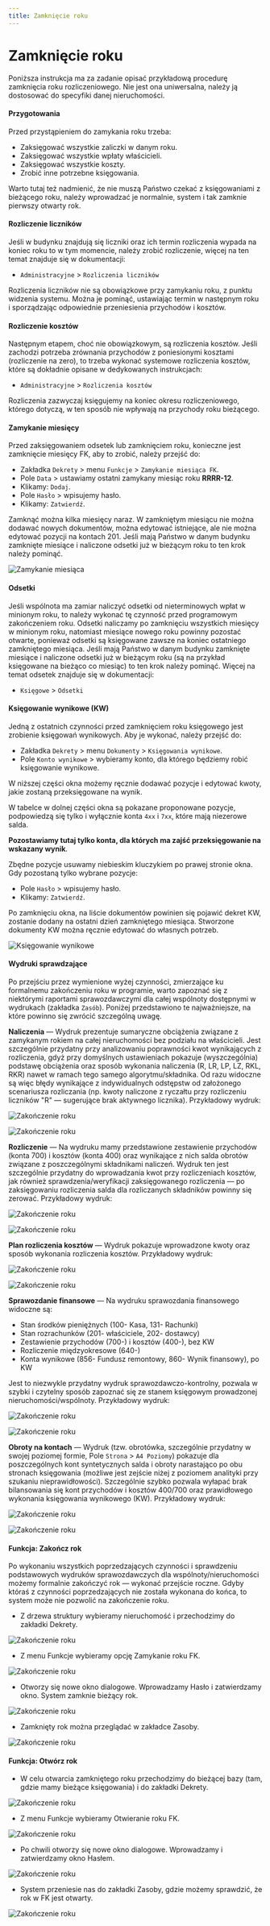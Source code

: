 ```yaml
---
title: Zamknięcie roku
---
```


# Zamknięcie roku

Poniższa instrukcja ma za zadanie opisać przykładową procedurę zamknięcia roku rozliczeniowego. Nie jest ona uniwersalna, należy ją dostosować do specyfiki danej nieruchomości.

#### Przygotowania

Przed przystąpieniem do zamykania roku trzeba:

- Zaksięgować wszystkie zaliczki w danym roku.
- Zaksięgować wszystkie wpłaty właścicieli.
- Zaksięgować wszystkie koszty.
- Zrobić inne potrzebne księgowania.

Warto tutaj też nadmienić, że nie muszą Państwo czekać z księgowaniami z bieżącego roku, należy wprowadzać je normalnie, system i tak zamknie pierwszy otwarty rok.

#### Rozliczenie liczników 

Jeśli w budynku znajdują się liczniki oraz ich termin rozliczenia wypada na koniec roku to w tym momencie, należy zrobić rozliczenie, więcej na ten temat znajduje się w dokumentacji:

- `Administracyjne` > `Rozliczenia liczników`

Rozliczenia liczników nie są obowiązkowe przy zamykaniu roku, z punktu widzenia systemu. Można je pominąć, ustawiając termin w następnym roku i sporządzając odpowiednie przeniesienia przychodów i kosztów.

#### Rozliczenie kosztów

Następnym etapem, choć nie obowiązkowym, są rozliczenia kosztów. Jeśli zachodzi potrzeba zrównania przychodów z poniesionymi kosztami (rozliczenie na zero), to trzeba wykonać systemowe rozliczenia kosztów, które są dokładnie opisane w dedykowanych instrukcjach:

- `Administracyjne` > `Rozliczenia kosztów`

Rozliczenia zazwyczaj księgujemy na koniec okresu rozliczeniowego, którego dotyczą, w ten sposób nie wpływają na przychody roku bieżącego.

#### Zamykanie miesięcy

Przed zaksięgowaniem odsetek lub zamknięciem roku, konieczne jest zamknięcie miesięcy FK, aby to zrobić, należy przejść do:

- Zakładka `Dekrety` > menu `Funkcje` > `Zamykanie miesiąca FK`.
- Pole `Data` > ustawiamy ostatni zamykany miesiąc roku **RRRR-12**.
- Klikamy: `Dodaj`.
- Pole `Hasło` > wpisujemy hasło.
- Klikamy: `Zatwierdź`.

Zamknąć można kilka miesięcy naraz. W zamkniętym miesiącu nie można dodawać nowych dokumentów, można edytować istniejące, ale nie można edytować pozycji na kontach 201. Jeśli mają Państwo w danym budynku zamknięte miesiące i naliczone odsetki już w bieżącym roku to ten krok należy pominąć.

![Zamykanie miesiąca](zamykaniemiesiaca.gif)

#### Odsetki

Jeśli wspólnota ma zamiar naliczyć odsetki od nieterminowych wpłat w minionym roku, to należy wykonać tę czynność przed programowym zakończeniem roku. Odsetki naliczamy po zamknięciu wszystkich miesięcy w minionym roku, natomiast miesiące nowego roku powinny pozostać otwarte, ponieważ odsetki są księgowane zawsze na koniec ostatniego zamkniętego miesiąca. Jeśli mają Państwo w danym budynku zamknięte miesiące i naliczone odsetki już w bieżącym roku (są na przykład księgowane na bieżąco co miesiąc) to ten krok należy pominąć. Więcej na temat odsetek znajduje się w dokumentacji:

- `Księgowe` > `Odsetki`

#### Księgowanie wynikowe (KW)

Jedną z ostatnich czynności przed zamknięciem roku księgowego jest zrobienie księgowań wynikowych. Aby je wykonać, należy przejść do:

- Zakładka `Dekrety` > menu `Dokumenty` > `Księgowania wynikowe`.
- Pole `Konto wynikowe` > wybieramy konto, dla którego będziemy robić księgowanie wynikowe.

W niższej części okna możemy ręcznie dodawać pozycje i edytować kwoty, jakie zostaną przeksięgowane na wynik.

W tabelce w dolnej części okna są pokazane proponowane pozycje, podpowiedzą się tylko i wyłącznie konta `4xx` i `7xx`, które mają niezerowe salda.

**Pozostawiamy tutaj tylko konta, dla których ma zajść przeksięgowanie na wskazany wynik**.

Zbędne pozycje usuwamy niebieskim kluczykiem po prawej stronie okna. Gdy pozostaną tylko wybrane pozycje:

- Pole `Hasło` > wpisujemy hasło.
- Klikamy: `Zatwierdź`. 

Po zamknięciu okna, na liście dokumentów powinien się pojawić dekret KW, zostanie dodany na ostatni dzień zamkniętego miesiąca. Stworzone dokumenty KW można ręcznie edytować do własnych potrzeb.

![Księgowanie wynikowe](robieniekw.gif)

#### Wydruki sprawdzające

Po przejściu przez wymienione wyżej czynności, zmierzające ku formalnemu zakończeniu roku w programie, warto zapoznać się z niektórymi raportami sprawozdawczymi dla całej wspólnoty dostępnymi w wydrukach (zakładka `Zasób`). Poniżej przedstawiono te najważniejsze, na które powinno się zwrócić szczególną uwagę.

**Naliczenia** — Wydruk prezentuje sumaryczne obciążenia związane z zamykanym rokiem na całej nieruchomości bez podziału na właścicieli. Jest szczególnie przydatny przy analizowaniu poprawności kwot wynikających z rozliczenia, gdyż przy domyślnych ustawieniach pokazuje (wyszczególnia) podstawę obciążenia oraz sposób wykonania naliczenia (R, LR, LP, LZ, RKL, RKR) nawet w ramach tego samego algorytmu/składnika. Od razu widoczne są więc błędy wynikające z indywidualnych odstępstw od założonego scenariusza rozliczania (np. kwoty naliczone z ryczałtu przy rozliczeniu liczników "R" — sugerujące brak aktywnego licznika). Przykładowy wydruk:

![Zakończenie roku](zakrok14.png)

![Zakończenie roku](zakrok15.png)

**Rozliczenie** — Na wydruku mamy przedstawione zestawienie przychodów (konta 700) i kosztów (konta 400) oraz wynikające z nich salda obrotów związane z poszczególnymi składnikami naliczeń. Wydruk ten jest szczególnie przydatny do wprowadzania kwot przy rozliczeniach kosztów, jak również sprawdzenia/weryfikacji zaksięgowanego rozliczenia — po zaksięgowaniu rozliczenia salda dla rozliczanych składników powinny się zerować. Przykładowy wydruk:

![Zakończenie roku](zakrok16.png)

![Zakończenie roku](zakrok17.png)

**Plan rozliczenia kosztów** — Wydruk pokazuje wprowadzone kwoty oraz sposób wykonania rozliczenia kosztów. Przykładowy wydruk:

![Zakończenie roku](zakrok18.png)

![Zakończenie roku](zakrok19.png)

**Sprawozdanie finansowe** — Na wydruku sprawozdania finansowego widoczne są:

- Stan środków pieniężnych (100- Kasa, 131- Rachunki)
- Stan rozrachunków (201- właściciele, 202- dostawcy)
- Zestawienie przychodów (700-) i kosztów (400-), bez KW
- Rozliczenie międzyokresowe (640-)
- Konta wynikowe (856- Fundusz remontowy, 860- Wynik finansowy), po KW

Jest to niezwykle przydatny wydruk sprawozdawczo-kontrolny, pozwala w szybki i czytelny sposób zapoznać się ze stanem księgowym prowadzonej nieruchomości/wspólnoty. Przykładowy wydruk:

![Zakończenie roku](zakrok20.png)

![Zakończenie roku](zakrok21.png)

**Obroty na kontach** — Wydruk (tzw. obrotówka, szczególnie przydatny w swojej poziomej formie, Pole `Strona` > `A4 Poziomy`) pokazuje dla poszczególnych kont syntetycznych salda i obroty narastająco po obu stronach księgowania (możliwe jest zejście niżej z poziomem analityki przy szukaniu nieprawidłowości). Szczególnie szybko pozwala wyłapać brak bilansowania się kont przychodów i kosztów 400/700 oraz prawidłowego wykonania księgowania wynikowego (KW). Przykładowy wydruk:

![Zakończenie roku](zakrok22.png)

![Zakończenie roku](zakrok23.png)

#### Funkcja: Zakończ rok

Po wykonaniu wszystkich poprzedzających czynności i sprawdzeniu podstawowych wydruków sprawozdawczych dla wspólnoty/nieruchomości możemy formalnie zakończyć rok — wykonać przejście roczne. Gdyby któraś z czynności poprzedzających nie została wykonana do końca, to system może nie pozwolić na zakończenie roku.

- Z drzewa struktury wybieramy nieruchomość i przechodzimy do zakładki Dekrety.

![Zakończenie roku](zakrok24.png)

- Z menu Funkcje wybieramy opcję Zamykanie roku FK.

![Zakończenie roku](zakrok25.png)

- Otworzy się nowe okno dialogowe. Wprowadzamy Hasło i zatwierdzamy okno. System zamknie bieżący rok.

![Zakończenie roku](zakrok26.png)

- Zamknięty rok można przeglądać w zakładce Zasoby.

![Zakończenie roku](zakrok27.png)

#### Funkcja: Otwórz rok

- W celu otwarcia zamkniętego roku przechodzimy do bieżącej bazy (tam, gdzie mamy bieżące księgowania) i do zakładki Dekrety.

![Zakończenie roku](zakrok28.png)

- Z menu Funkcje wybieramy Otwieranie roku FK.

![Zakończenie roku](zakrok29.png)

- Po chwili otworzy się nowe okno dialogowe. Wprowadzamy i zatwierdzamy okno Hasłem.

![Zakończenie roku](zakrok30.png)

- System przeniesie nas do zakładki Zasoby, gdzie możemy sprawdzić, że rok w FK jest otwarty.

![Zakończenie roku](zakrok31.png)